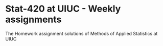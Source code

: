 # Stat-420 at UIUC - Weekly assignments

The Homework assignment solutions of Methods of Applied Statistics at UIUC

